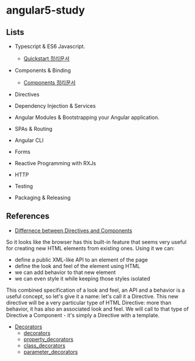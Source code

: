 # angular5-study

## Lists
- Typescript & ES6 Javascript.
  - [Quickstart 정리문서](https://docs.google.com/document/d/1F4xYbzDvnWzuLeVn6yTZ4ZuuQwsBP4InCjNWEEHWP2o/edit)
- Components & Binding
  - [Components 정리문서](https://docs.google.com/document/d/1JzgW9L9SMTE2CN896pu4QQlBQiDq_E5NI49GANLgWJE/edit)
- Directives

- Dependency Injection & Services

- Angular Modules & Bootstrapping your Angular application.

- SPAs & Routing

- Angular CLI

- Forms

- Reactive Programming with RXJs

- HTTP

- Testing

- Packaging & Releasing

## References
- [Differnece between Directives and Components](https://blog.angular-university.io/angular-components-and-directives-for-beginners/)

So it looks like the browser has this built-in feature that seems very useful for creating new HTML elements from existing ones. Using it we can:

- define a public XML-like API to an element of the page
- define the look and feel of the element using HTML
- we can add behavior to that new element
- we can even style it while keeping those styles isolated

This combined specification of a look and feel, an API and a behavior is a useful concept, so let's give it a name: let's call it a Directive. This new directive will be a very particular type of HTML Directive: more than behavior, it has also an associated look and feel. We will call to that type of Directive a Component - it's simply a Directive with a template.


- [Decorators](https://toddmotto.com/angular-decorators)
  - [decorators](https://angular-2-training-book.rangle.io/v/v2.3/handout/features/decorators.html)
  - [property_decorators](https://angular-2-training-book.rangle.io/v/v2.3/handout/features/property_decorators.html)
  - [class_decorators](https://angular-2-training-book.rangle.io/v/v2.3/handout/features/class_decorators.html)
  - [parameter_decorators](https://angular-2-training-book.rangle.io/v/v2.3/handout/features/parameter_decorators.html)
